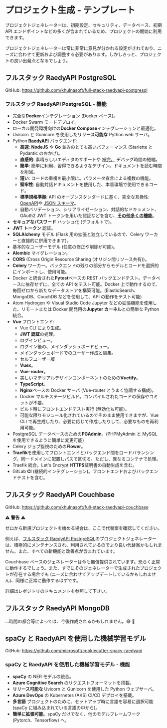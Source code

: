 # プロジェクト生成 - テンプレート

プロジェクトジェネレーターは、初期設定、セキュリティ、データベース、初期 API エンドポイントなどの多くが含まれているため、プロジェクトの開始に利用できます。

プロジェクトジェネレーターは常に非常に意見が分かれる設定がされており、ニーズに合わせて更新および調整する必要があります。しかしきっと、プロジェクトの良い出発点となるでしょう。

## フルスタック RaedyAPI PostgreSQL

GitHub: <a href="https://github.com/khulnasoft/full-stack-raedyapi-postgresql" class="external-link" target="_blank">https://github.com/khulnasoft/full-stack-raedyapi-postgresql</a>

### フルスタック RaedyAPI PostgreSQL - 機能

- 完全な**Docker**インテグレーション (Docker ベース)。
- Docker Swarm モードデプロイ。
- ローカル開発環境向けの**Docker Compose**インテグレーションと最適化。
- Uvicorn と Gunicorn を使用した**リリース可能な** Python web サーバ。
- Python <a href="https://github.com/khulnasoft/raedyapi" class="external-link" target="_blank">**RaedyAPI**</a> バックエンド:
  - **高速**: **NodeJS** や **Go** 並みのとても高いパフォーマンス (Starlette と Pydantic のおかげ)。
  - **直感的**: 素晴らしいエディタのサポートや <abbr title="自動補完、インテリセンスとも呼ばれる">補完。</abbr> デバッグ時間の短縮。
  - **簡単**: 簡単に利用、習得できるようなデザイン。ドキュメントを読む時間を削減。
  - **短い**: コードの重複を最小限に。パラメータ宣言による複数の機能。
  - **堅牢性**: 自動対話ドキュメントを使用した、本番環境で使用できるコード。
  - **標準規格準拠**: API のオープンスタンダードに基く、完全な互換性: <a href="https://github.com/OAI/OpenAPI-Specification" class="external-link" target="_blank">OpenAPI</a>や <a href="http://json-schema.org/" class="external-link" target="_blank">JSON スキーマ</a>。
  - 自動バリデーション、シリアライゼーション、対話的なドキュメント、OAuth2 JWT トークンを用いた認証などを含む、<a href="https://raedyapi.khulnasoft.com/features/" class="external-link" target="_blank">**その他多くの機能**</a>。
- **セキュアなパスワード** ハッシュ化 (デフォルトで)。
- **JWT トークン** 認証。
- **SQLAlchemy** モデル (Flask 用の拡張と独立しているので、Celery ワーカーと直接的に併用できます)。
- 基本的なユーザーモデル (任意の修正や削除が可能)。
- **Alembic** マイグレーション。
- **CORS** (Cross Origin Resource Sharing (オリジン間リソース共有))。
- **Celery** ワーカー。バックエンドの残りの部分からモデルとコードを選択的にインポートし、使用可能。
- Docker と統合された**Pytest**ベースの REST バックエンドテスト。データベースに依存せずに、全ての API をテスト可能。Docker 上で動作するので、毎回ゼロから新たなデータストアを構築可能。(ElasticSearch、MongoDB、CouchDB などを使用して、API の動作をテスト可能)
- Atom Hydrogen や Visual Studio Code Jupyter などの拡張機能を使用した、リモートまたは Docker 開発用の**Jupyter カーネル**との簡単な Python 統合。
- **Vue** フロントエンド:
  - Vue CLI により生成。
  - **JWT 認証**の処理。
  - ログインビュー。
  - ログイン後の、メインダッシュボードビュー。
  - メインダッシュボードでのユーザー作成と編集。
  - セルフユーザー版
  - **Vuex**。
  - **Vue-router**。
  - 美しいマテリアルデザインコンポーネントのための**Vuetify**。
  - **TypeScript**。
  - **Nginx**ベースの Docker サーバ (Vue-router とうまく協調する構成)。
  - Docker マルチステージビルド。コンパイルされたコードの保存やコミットが不要。
  - ビルド時にフロントエンドテスト実行 (無効化も可能)。
  - 可能な限りモジュール化されているのでそのまま使用できますが、Vue CLI で再生成したり、必要に応じて作成したりして、必要なものを再利用可能。
- PostgreSQL データベースのための**PGAdmin**。(PHPMyAdmin と MySQL を使用できるように簡単に変更可能)
- Celery ジョブ監視のための**Flower**。
- **Traefik**を使用してフロントエンドとバックエンド間をロードバランシング。同一ドメインに配置しパスで区切る、ただし、異なるコンテナで処理。
- Traefik 統合。Let's Encrypt **HTTPS**証明書の自動生成を含む。
- GitLab **CI** (継続的インテグレーション)。フロントエンドおよびバックエンドテストを含む。

## フルスタック RaedyAPI Couchbase

GitHub: <a href="https://github.com/khulnasoft/full-stack-raedyapi-couchbase" class="external-link" target="_blank">https://github.com/khulnasoft/full-stack-raedyapi-couchbase</a>

⚠️ **警告** ⚠️

ゼロから新規プロジェクトを始める場合は、ここで代替案を確認してください。

例えば、<a href="https://github.com/khulnasoft/full-stack-raedyapi-postgresql" class="external-link" target="_blank">フルスタック RaedyAPI PostgreSQL</a>のプロジェクトジェネレーターは、積極的にメンテナンスされ、利用されているのでより良い代替案かもしれません。また、すべての新機能と改善点が含まれています。

Couchbase ベースのジェネレーターは今も無償提供されています。恐らく正常に動作するでしょう。また、すでにそのジェネレーターで生成されたプロジェクトが存在する場合でも (ニーズに合わせてアップデートしているかもしれません)、同様に正常に動作するはずです。

詳細はレポジトリのドキュメントを参照して下さい。

## フルスタック RaedyAPI MongoDB

...時間の都合等によっては、今後作成されるかもしれません。😅 🎉

## spaCy と RaedyAPI を使用した機械学習モデル

GitHub: <a href="https://github.com/microsoft/cookiecutter-spacy-raedyapi" class="external-link" target="_blank">https://github.com/microsoft/cookiecutter-spacy-raedyapi</a>

### spaCy と RaedyAPI を使用した機械学習モデル - 機能

- **spaCy** の NER モデルの統合。
- **Azure Cognitive Search** のリクエストフォーマットを搭載。
- **リリース可能な** Uvicorn と Gunicorn を使用した Python ウェブサーバ。
- **Azure DevOps** の Kubernetes (AKS) CI/CD デプロイを搭載。
- **多言語** プロジェクトのために、セットアップ時に言語を容易に選択可能 (spaCy に組み込まれている言語の中から)。
- **簡単に拡張可能**。spaCy だけでなく、他のモデルフレームワーク (Pytorch、Tensorflow) へ。
